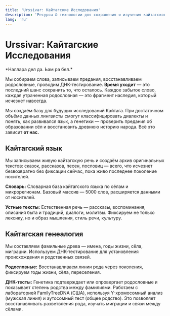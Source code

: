 ```yaml
---
title: 'Urssivar: Кайтагские Исследования'
description: 'Ресурсы & технологии для сохранения и изучения кайтагского языка, культуры, истории, и народа.'
lang: 'ru'
---
```


# Urssivar: Кайтагские Исследования

<p lang="xdq">*Наллара дел да. Ьам ра бел.*</p>

Мы собираем слова, записываем предания, восстанавливаем родословные, проводим ДНК-тестирование.
**Время уходит** — это последний шанс сохранить то, что осталось.
Каждое забытое слово, каждая утраченная родословная — это фрагмент наследия, который исчезнет навсегда.

<VillageMap />

Мы создаём базу для будущих исследований Кайтага.
При достаточном объёме данных лингвисты смогут классифицировать диалекты и понять, как развивался язык,
а генетики — проверить предания об образовании сёл и восстановить древнюю историю народа.
Всё это зависит **от нас.**

## <ULink to="https://codex.urssivar.com/ru">Кайтагский язык</ULink>

Мы записываем живую кайтагскую речь и создаём архив оригинальных текстов: сказок, рассказов, песен,
пословиц
—
всего, что исчезнет безвозвратно без фиксации сейчас, пока живо последнее поколение носителей.

**Словарь:** Словарная база кайтагского языка по сёлам и микрорегионам.
Базовый массив — 5000 слов, расширяется данными от носителей.

**Устные тексты:** Естественная речь — рассказы, воспоминания, описания быта и традиций,
диалоги, молитвы. Фиксируем не только лексику, но и образ мышления, стиль речи, культуру.

## <ULink to="https://www.familytreedna.com/groups/kaitag/about">Кайтагская генеалогия</ULink>

Мы составляем фамильные древа — имена, годы жизни, сёла, миграции.
Используем ДНК-тестирование для установления происхождения и родственных связей.

**Родословные:** Восстанавливаем линии рода через поколения, фиксируем годы жизни, сёла,
переселения.

**ДНК-тесты:** Генетика подтверждает или опровергает родословные и показывает степень
родства
между фамилиями.
Работаем с лабораторией FamilyTreeDNA (США), используя Y-хромосомный анализ (мужская линия) и аутосомный
тест (общее родство).
Это позволяет восстанавливать разветвления рода, изучать миграции и связи между сёлами.

<Stamp />
